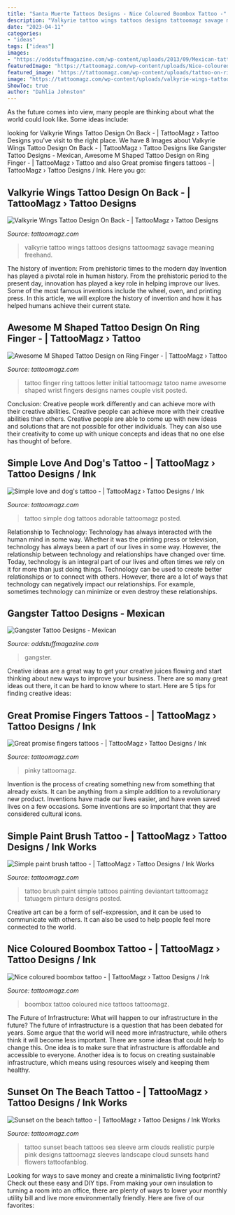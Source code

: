 ```yaml
---
title: "Santa Muerte Tattoos Designs - Nice Coloured Boombox Tattoo -"
description: "Valkyrie tattoo wings tattoos designs tattoomagz savage meaning freehand"
date: "2023-04-11"
categories:
- "ideas"
tags: ["ideas"]
images:
- "https://oddstuffmagazine.com/wp-content/uploads/2013/09/Mexican-tattoo-designs-10-599x800.jpg"
featuredImage: "https://tattoomagz.com/wp-content/uploads/Nice-coloured-boombox-tattoo.jpeg"
featured_image: "https://tattoomagz.com/wp-content/uploads/tattoo-on-ring-finger-tattoos-8678.jpg"
image: "https://tattoomagz.com/wp-content/uploads/valkyrie-wings-tattoo-valkyrie-wings-19141.jpg"
ShowToc: true
author: "Dahlia Johnston"
---
```



As the future comes into view, many people are thinking about what the world could look like. Some ideas include: 

	

		
looking for Valkyrie Wings Tattoo Design On Back - | TattooMagz › Tattoo Designs you've visit to the right place. We have 8 Images about Valkyrie Wings Tattoo Design On Back - | TattooMagz › Tattoo Designs like Gangster Tattoo Designs - Mexican, Awesome M Shaped Tattoo Design on Ring Finger - | TattooMagz › Tattoo and also Great promise fingers tattoos - | TattooMagz › Tattoo Designs / Ink. Here you go:
		
    
## Valkyrie Wings Tattoo Design On Back - | TattooMagz › Tattoo Designs

<img loading=lazy src="https://tattoomagz.com/wp-content/uploads/valkyrie-wings-tattoo-valkyrie-wings-19141.jpg" onerror="this.onerror=null;this.src='https://tse1.mm.bing.net/th?id=OIP.v4MCUaC8ZxRCYYhed5AOxwHaIJ&amp;pid=15.1';" alt="Valkyrie Wings Tattoo Design On Back - | TattooMagz › Tattoo Designs">

_Source: tattoomagz.com_

>valkyrie tattoo wings tattoos designs tattoomagz savage meaning freehand. 

	

The history of invention: From prehistoric times to the modern day
Invention has played a pivotal role in human history. From the prehistoric period to the present day, innovation has played a key role in helping improve our lives. Some of the most famous inventions include the wheel, oven, and printing press. In this article, we will explore the history of invention and how it has helped humans achieve their current state.

    
## Awesome M Shaped Tattoo Design On Ring Finger - | TattooMagz › Tattoo

<img loading=lazy src="https://tattoomagz.com/wp-content/uploads/tattoo-on-ring-finger-tattoos-8678.jpg" onerror="this.onerror=null;this.src='https://tse3.mm.bing.net/th?id=OIP.Kx6k_KedhBPRtVvLCWABsgAAAA&amp;pid=15.1';" alt="Awesome M Shaped Tattoo Design on Ring Finger - | TattooMagz › Tattoo">

_Source: tattoomagz.com_

>tattoo finger ring tattoos letter initial tattoomagz tatoo name awesome shaped wrist fingers designs names couple visit posted. 

	

Conclusion: Creative people work differently and can achieve more with their creative abilities.
Creative people can achieve more with their creative abilities than others. Creative people are able to come up with new ideas and solutions that are not possible for other individuals. They can also use their creativity to come up with unique concepts and ideas that no one else has thought of before.

    
## Simple Love And Dog&#039;s Tattoo - | TattooMagz › Tattoo Designs / Ink

<img loading=lazy src="https://tattoomagz.com/wp-content/uploads/Simple-love-and-dogs-tattoo.jpg" onerror="this.onerror=null;this.src='https://tse1.mm.bing.net/th?id=OIP.xpYFqfRW0e3cU9dxPGCRkAHaJ4&amp;pid=15.1';" alt="Simple love and dog&#039;s tattoo - | TattooMagz › Tattoo Designs / Ink">

_Source: tattoomagz.com_

>tattoo simple dog tattoos adorable tattoomagz posted. 

	

Relationship to Technology:
Technology has always interacted with the human mind in some way. Whether it was the printing press or television, technology has always been a part of our lives in some way. However, the relationship between technology and relationships have changed over time. 
Today, technology is an integral part of our lives and often times we rely on it for more than just doing things. Technology can be used to create better relationships or to connect with others. However, there are a lot of ways that technology can negatively impact our relationships. For example, sometimes technology can minimize or even destroy these relationships.

    
## Gangster Tattoo Designs - Mexican

<img loading=lazy src="https://oddstuffmagazine.com/wp-content/uploads/2013/09/Mexican-tattoo-designs-10-599x800.jpg" onerror="this.onerror=null;this.src='https://tse2.mm.bing.net/th?id=OIP.ePNzj_QIkqS8s4NCELHTKgHaJ5&amp;pid=15.1';" alt="Gangster Tattoo Designs - Mexican">

_Source: oddstuffmagazine.com_

>gangster. 

	

Creative ideas are a great way to get your creative juices flowing and start thinking about new ways to improve your business. There are so many great ideas out there, it can be hard to know where to start. Here are 5 tips for finding creative ideas:

    
## Great Promise Fingers Tattoos - | TattooMagz › Tattoo Designs / Ink

<img loading=lazy src="https://tattoomagz.com/wp-content/uploads/2014/05/Great-promise-fingers-tattoos-675x900.jpg" onerror="this.onerror=null;this.src='https://tse2.mm.bing.net/th?id=OIP.5rDuc9G58VvUgpKDEEw-fgHaJ4&amp;pid=15.1';" alt="Great promise fingers tattoos - | TattooMagz › Tattoo Designs / Ink">

_Source: tattoomagz.com_

>pinky tattoomagz. 

	

Invention is the process of creating something new from something that already exists. It can be anything from a simple addition to a revolutionary new product. Inventions have made our lives easier, and have even saved lives on a few occasions. Some inventions are so important that they are considered cultural icons.

    
## Simple Paint Brush Tattoo - | TattooMagz › Tattoo Designs / Ink Works

<img loading=lazy src="https://tattoomagz.com/wp-content/uploads/Simple-paint-brush-tattoo-600x900.jpg" onerror="this.onerror=null;this.src='https://tse3.mm.bing.net/th?id=OIP.AxNTW3H1ulOmO-WcActzmwHaLH&amp;pid=15.1';" alt="Simple paint brush tattoo - | TattooMagz › Tattoo Designs / Ink Works">

_Source: tattoomagz.com_

>tattoo brush paint simple tattoos painting deviantart tattoomagz tatuagem pintura designs posted. 

	

Creative art can be a form of self-expression, and it can be used to communicate with others. It can also be used to help people feel more connected to the world.

    
## Nice Coloured Boombox Tattoo - | TattooMagz › Tattoo Designs / Ink

<img loading=lazy src="https://tattoomagz.com/wp-content/uploads/Nice-coloured-boombox-tattoo.jpeg" onerror="this.onerror=null;this.src='https://tse4.mm.bing.net/th?id=OIP.qSayo1NHrlushIIINX0UvQHaFj&amp;pid=15.1';" alt="Nice coloured boombox tattoo - | TattooMagz › Tattoo Designs / Ink">

_Source: tattoomagz.com_

>boombox tattoo coloured nice tattoos tattoomagz. 

	

The Future of Infrastructure: What will happen to our infrastructure in the future?
The future of infrastructure is a question that has been debated for years. Some argue that the world will need more infrastructure, while others think it will become less important. There are some ideas that could help to change this. One idea is to make sure that infrastructure is affordable and accessible to everyone. Another idea is to focus on creating sustainable infrastructure, which means using resources wisely and keeping them healthy.

    
## Sunset On The Beach Tattoo - | TattooMagz › Tattoo Designs / Ink Works

<img loading=lazy src="https://tattoomagz.com/wp-content/uploads/Sunset-on-the-beach-tattoo.jpg" onerror="this.onerror=null;this.src='https://tse3.mm.bing.net/th?id=OIP.Z89PTHncasL5k5vZtmTcfQHaH6&amp;pid=15.1';" alt="Sunset on the beach tattoo - | TattooMagz › Tattoo Designs / Ink Works">

_Source: tattoomagz.com_

>tattoo sunset beach tattoos sea sleeve arm clouds realistic purple pink designs tattoomagz sleeves landscape cloud sunsets hand flowers tattoofanblog. 

	

Looking for ways to save money and create a minimalistic living footprint? Check out these easy and DIY tips. From making your own insulation to turning a room into an office, there are plenty of ways to lower your monthly utility bill and live more environmentally friendly. Here are five of our favorites: 

